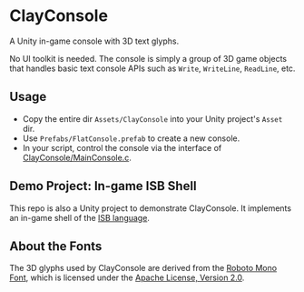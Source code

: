 # ClayConsole

A Unity in-game console with 3D text glyphs.

No UI toolkit is needed. The console is simply a group of 3D game objects that
handles basic text console APIs such as `Write`, `WriteLine`, `ReadLine`, etc.

## Usage

* Copy the entire dir `Assets/ClayConsole` into your Unity project's `Asset`
  dir.
* Use `Prefabs/FlatConsole.prefab` to create a new console.
* In your script, control the console via the interface of
  [ClayConsole/MainConsole.c](./Assets/ClayConsole/Scripts/ClayConsole/MainConsole.cs).

## Demo Project: In-game ISB Shell

This repo is also a Unity project to demonstrate ClayConsole. It implements an
in-game shell of the [ISB language](https://github.com/wixette/isb).

## About the Fonts

The 3D glyphs used by ClayConsole are derived from the [Roboto Mono
Font](https://fonts.google.com/specimen/Roboto+Mono), which is licensed under
the [Apache License, Version 2.0](http://www.apache.org/licenses/LICENSE-2.0).
